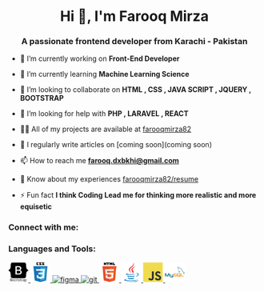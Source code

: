 <h1 align="center">Hi 👋, I'm Farooq Mirza</h1>
<h3 align="center">A passionate frontend developer from Karachi - Pakistan</h3>

- 🔭 I’m currently working on **Front-End Developer**

- 🌱 I’m currently learning **Machine Learning Science**

- 👯 I’m looking to collaborate on **HTML , CSS , JAVA SCRIPT , JQUERY , BOOTSTRAP**

- 🤝 I’m looking for help with **PHP , LARAVEL , REACT**

- 👨‍💻 All of my projects are available at [farooqmirza82](farooqmirza82)

- 📝 I regularly write articles on [coming soon](coming soon)

- 📫 How to reach me **farooq.dxbkhi@gmail.com**

- 📄 Know about my experiences [farooqmirza82/resume](farooqmirza82/resume)

- ⚡ Fun fact **I think Coding Lead me for thinking more realistic and more equisetic**

<h3 align="left">Connect with me:</h3>
<p align="left">
</p>

<h3 align="left">Languages and Tools:</h3>
<p align="left"> <a href="https://getbootstrap.com" target="_blank" rel="noreferrer"> <img src="https://raw.githubusercontent.com/devicons/devicon/master/icons/bootstrap/bootstrap-plain-wordmark.svg" alt="bootstrap" width="40" height="40"/> </a> <a href="https://www.w3schools.com/css/" target="_blank" rel="noreferrer"> <img src="https://raw.githubusercontent.com/devicons/devicon/master/icons/css3/css3-original-wordmark.svg" alt="css3" width="40" height="40"/> </a> <a href="https://www.figma.com/" target="_blank" rel="noreferrer"> <img src="https://www.vectorlogo.zone/logos/figma/figma-icon.svg" alt="figma" width="40" height="40"/> </a> <a href="https://git-scm.com/" target="_blank" rel="noreferrer"> <img src="https://www.vectorlogo.zone/logos/git-scm/git-scm-icon.svg" alt="git" width="40" height="40"/> </a> <a href="https://www.w3.org/html/" target="_blank" rel="noreferrer"> <img src="https://raw.githubusercontent.com/devicons/devicon/master/icons/html5/html5-original-wordmark.svg" alt="html5" width="40" height="40"/> </a> <a href="https://www.java.com" target="_blank" rel="noreferrer"> <img src="https://raw.githubusercontent.com/devicons/devicon/master/icons/java/java-original.svg" alt="java" width="40" height="40"/> </a> <a href="https://developer.mozilla.org/en-US/docs/Web/JavaScript" target="_blank" rel="noreferrer"> <img src="https://raw.githubusercontent.com/devicons/devicon/master/icons/javascript/javascript-original.svg" alt="javascript" width="40" height="40"/> </a> <a href="https://www.mysql.com/" target="_blank" rel="noreferrer"> <img src="https://raw.githubusercontent.com/devicons/devicon/master/icons/mysql/mysql-original-wordmark.svg" alt="mysql" width="40" height="40"/> </a> </p>
